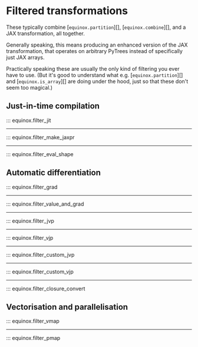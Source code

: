 # Filtered transformations

These typically combine [`equinox.partition`][], [`equinox.combine`][], and a JAX transformation, all together.

Generally speaking, this means producing an enhanced version of the JAX transformation, that operates on arbitrary PyTrees instead of specifically just JAX arrays.

Practically speaking these are usually the only kind of filtering you ever have to use. (But it's good to understand what e.g. [`equinox.partition`][] and [`equinox.is_array`][] are doing under the hood, just so that these don't seem too magical.)

## Just-in-time compilation

::: equinox.filter_jit

---

::: equinox.filter_make_jaxpr

---

::: equinox.filter_eval_shape

## Automatic differentiation

::: equinox.filter_grad

---

::: equinox.filter_value_and_grad

---

::: equinox.filter_jvp

---

::: equinox.filter_vjp

---

::: equinox.filter_custom_jvp

---

::: equinox.filter_custom_vjp

---

::: equinox.filter_closure_convert

## Vectorisation and parallelisation

::: equinox.filter_vmap

---

::: equinox.filter_pmap
